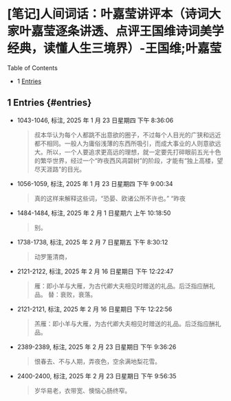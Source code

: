 # [笔记]人间词话：叶嘉莹讲评本（诗词大家叶嘉莹逐条讲透、点评王国维诗词美学经典，读懂人生三境界）-王国维;叶嘉莹


<div class="ox-hugo-toc toc has-section-numbers">

<div class="heading">Table of Contents</div>

- <span class="section-num">1</span> [Entries](#entries)

</div>
<!--endtoc-->



## <span class="section-num">1</span> Entries {#entries}

-   1043-1046, 标注, 2025 年 1 月 23 日星期四 下午 8:36:06

    > 叔本华认为每个人都跳不出意欲的圈子，不过每个人目光的广狭和远近都不相同。一般人为庸俗浅薄的东西所吸引，而成大事业的人则意欲远大。所以，一个人要追求更高远的理想，就一定要先打碎眼前五光十色的繁华世界，经过一个“昨夜西风凋碧树”的阶段，才能有“独上高楼，望尽天涯路”的目光。

-   1056-1059, 标注, 2025 年 1 月 23 日星期四 下午 9:00:34

    > 真的这样来解释这些词，“恐晏、欧诸公所不许也。” “昨夜

-   1484-1484, 标注, 2025 年 2 月 1 日星期六 上午 10:18:50

    > 别。

-   1738-1738, 标注, 2025 年 2 月 7 日星期五 下午 8:30:12

    > 动罗箑清商，

-   2121-2122, 标注, 2025 年 2 月 16 日星期日 下午 12:22:47

    > 雁：即小羊与大雁，为古代卿大夫相见时赠送的礼品。后泛指应酬礼品。 替：衰败，衰落。

-   2121-2121, 标注, 2025 年 2 月 16 日星期日 下午 12:22:56

    > 羔雁：即小羊与大雁，为古代卿大夫相见时赠送的礼品。后泛指应酬礼品。

-   2389-2389, 标注, 2025 年 2 月 23 日星期日 下午 9:36:26

    > 恨春去、不与人期，弄夜色，空余满地梨花雪。

-   2400-2400, 标注, 2025 年 2 月 23 日星期日 下午 9:56:35

    > 岁华易老，衣带宽、懊恼心肠终窄。

